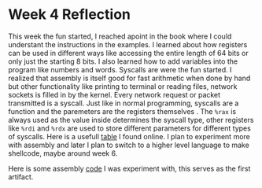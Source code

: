 # Week 4 Reflection
This week the fun started, I reached apoint in the book where I could understant the instructions in the examples. I learned about how 
registers can be used in different ways like accessing the entire length of 64 bits or only just the starting 8 bits. I also learned how 
to add variables into the program like numbers and words. Syscalls are were the fun started. I realized that assembly is itself good for 
fast arithmetic when done by hand but other functionality like printing to terminal or reading files, network sockets is filled in by the kernel.
Every network request or packet transmitted is a syscall. Just like in normal programming, syscalls are a function and the paremeters are the registers themselves
. The ```%rax``` is always used as the value inside determines the syscall type, other registers like ```%rdi``` and ```%rdx``` are used to store
different parameters for different types of syscalls. Here is a usefull [table](https://blog.rchapman.org/posts/Linux_System_Call_Table_for_x86_64/) I found online.
I plan to experiment more with assembly and later I plan to switch to a higher level language to make shellcode, maybe around week 6.

Here is some assembly [code](https://github.com/FBIGlowie/20TIME-Assembly/blob/main/Weekly_Reflections/WEEK4----2.3.24/artifact1.asm) I was experiment with, this serves as the first artifact.